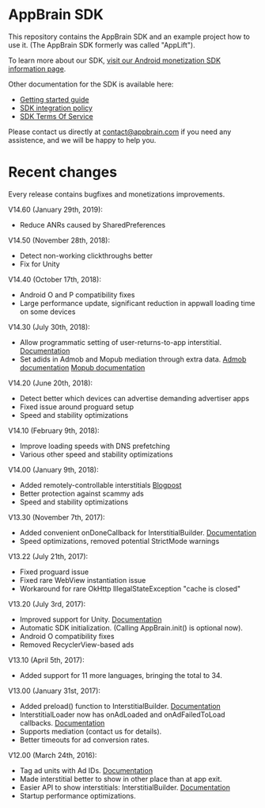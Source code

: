 AppBrain SDK
=============

This repository contains the AppBrain SDK and an example project how to use it. (The AppBrain SDK formerly was called "AppLift").

To learn more about our SDK, [visit our Android monetization SDK information page](https://www.appbrain.com/info/monetize). 

Other documentation for the SDK is available here:
  
  * [Getting started guide](https://www.appbrain.com/info/help/sdk/gettingstarted.html)
  * [SDK integration policy](https://www.appbrain.com/info/help/sdk/policy.html)
  * [SDK Terms Of Service](https://www.appbrain.com/info/help/publisher-tos.html)

Please contact us directly at contact@appbrain.com if you need any assistence, and we will be happy to help you.


Recent changes
==============

Every release contains bugfixes and monetizations improvements.

V14.60 (January 29th, 2019):
  * Reduce ANRs caused by SharedPreferences

V14.50 (November 28th, 2018):
  * Detect non-working clickthroughs better
  * Fix for Unity

V14.40 (October 17th, 2018):
  * Android O and P compatibility fixes
  * Large performance update, significant reduction in appwall loading time on some devices

V14.30 (July 30th, 2018):
  * Allow programmatic setting of user-returns-to-app interstitial. [Documentation](https://www.appbrain.com/info/help/sdk/javadoc/AdService.html#com.appbrain.AdService.setReturnToAppInterstitial%28ReturnToAppConfig%29)
  * Set adids in Admob and Mopub mediation through extra data. [Admob documentation](https://www.appbrain.com/info/help/sdk/admob.html#mediating-the-appbrain-interstitial) [Mopub documentation](https://www.appbrain.com/info/help/sdk/mopub.html#mediating-the-appbrain-banners)

V14.20 (June 20th, 2018):
  * Detect better which devices can advertise demanding advertiser apps
  * Fixed issue around proguard setup
  * Speed and stability optimizations

V14.10 (February 9th, 2018):
  * Improve loading speeds with DNS prefetching
  * Various other speed and stability optimizations

V14.00 (January 9th, 2018):
  * Added remotely-controllable interstitials [Blogpost](https://medium.com/appbrain/appbrain-automatic-interstitials-easily-control-ad-placement-in-your-android-app-f6717dd08183)
  * Better protection against scammy ads
  * Speed and stability optimizations

V13.30 (November 7th, 2017):
  * Added convenient onDoneCallback for InterstitialBuilder. [Documentation](https://www.appbrain.com/info/help/sdk/javadoc/InterstitialBuilder.html#com.appbrain.InterstitialBuilder.setOnDoneCallback(Runnable))
  * Speed optimizations, removed potential StrictMode warnings

V13.22 (July 21th, 2017):
  * Fixed proguard issue
  * Fixed rare WebView instantiation issue
  * Workaround for rare OkHttp IllegalStateException "cache is closed"

V13.20 (July 3rd, 2017):
  * Improved support for Unity. [Documentation](https://www.appbrain.com/info/help/sdk/unity.html)
  * Automatic SDK initialization. (Calling AppBrain.init() is optional now).
  * Android O compatibility fixes
  * Removed RecyclerView-based ads

V13.10 (April 5th, 2017):
  * Added support for 11 more languages, bringing the total to 34.

V13.00 (January 31st, 2017):
  * Added preload() function to InterstitialBuilder. [Documentation](https://www.appbrain.com/info/help/sdk/javadoc/InterstitialBuilder.html)
  * InterstitialLoader now has onAdLoaded and onAdFailedToLoad callbacks. [Documentation](https://www.appbrain.com/info/help/sdk/javadoc/InterstitialListener.html#com.appbrain.InterstitialListener)
  * Supports mediation (contact us for details).
  * Better timeouts for ad conversion rates.

V12.00 (March 24th, 2016):

  * Tag ad units with Ad IDs. [Documentation](https://www.appbrain.com/info/help/sdk/javadoc/AdId.html)
  * Made interstitial better to show in other place than at app exit.
  * Easier API to show interstitials: InterstitialBuilder. [Documentation](https://www.appbrain.com/info/help/sdk/javadoc/InterstitialBuilder.html)
  * Startup performance optimizations.

